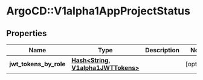 # ArgoCD::V1alpha1AppProjectStatus

## Properties
Name | Type | Description | Notes
------------ | ------------- | ------------- | -------------
**jwt_tokens_by_role** | [**Hash&lt;String, V1alpha1JWTTokens&gt;**](V1alpha1JWTTokens.md) |  | [optional] 


